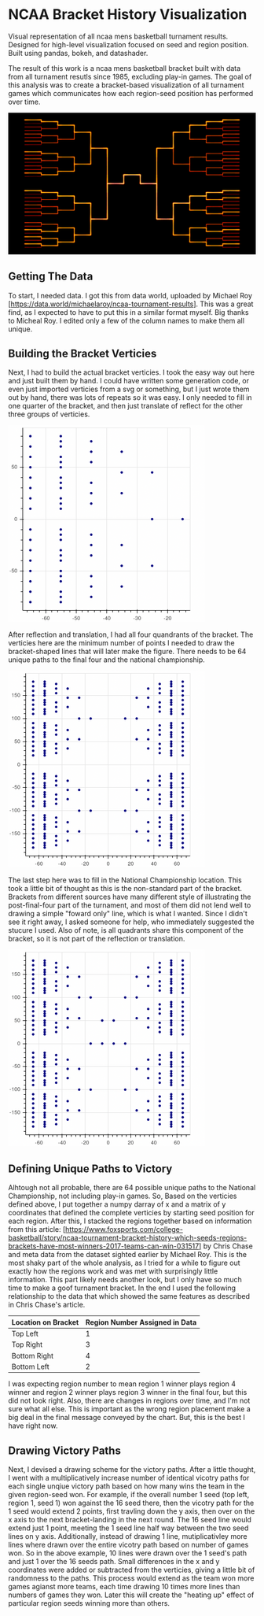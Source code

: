 # NCAA Bracket History Visualization
Visual representation of all ncaa mens basketball turnament results. Designed for high-level visualization focused on seed and region position. Built using pandas, bokeh, and datashader. 

The result of this work is a ncaa mens basketball bracket built with data from all turnament resutls since 1985, excluding play-in games. The goal of this analysis was to create a bracket-based visualization of all turnament games which communicates how each region-seed position has performed over time. 

[bracket]: ./pics/1985-2017_final_4_and_champ_extra_lines.png "Bracket Visualization"


![Bracket Viz][bracket]


## Getting The Data
To start, I needed data. I got this from data world, uploaded by Michael Roy [https://data.world/michaelaroy/ncaa-tournament-results]. This was a great find, as I expected to have to put this in a similar format myself. Big thanks to Micheal Roy. I edited only a few of the column names to make them all unique. 

## Building the Bracket Verticies 
Next, I had to build the actual bracket verticies. I took the easy way out here and just built them by hand. I could have written some generation code, or even just imported verticies from a svg or something, but I just wrote them out by hand, there was lots of repeats so it was easy. I only needed to fill in one quarter of the bracket, and then just translate of reflect for the other three  groups of verticies.

<img src="./pics/verticies.png" width="400">

After reflection and translation, I had all four quandrants of the bracket. The verticies here are the minimum number of points I needed to draw the bracket-shaped lines that will later make the figure. There needs to be 64 unique paths to the final four and the national championship.  

<img src="./pics/all_quadrants.png" width="400">

The last step here was to fill in the National Championship location. This took a little bit of thought as this is the non-standard part of the bracket. Brackets from different sources have many different style of illustrating the post-final-four part of the turnament, and most of them did not lend well to drawing a simple "foward only" line, which is what I wanted. Since I didn't see it right away, I asked someone for help, who immediately suggested the stucure I used. Also of note, is all quadrants share this component of the bracket, so it is not part of the reflection or translation. 

<img src="./pics/all_verticies.png" width="400">

## Defining Unique Paths to Victory 
Alhtough not all probable, there are 64 possible unique paths to the National Championship, not including play-in games. So, Based on the verticies defined above, I put together a numpy darray of x and a matrix of y coordinates that defined the complete verticies by starting seed position for each region. After this, I stacked the regions together based on information from this article: [https://www.foxsports.com/college-basketball/story/ncaa-tournament-bracket-history-which-seeds-regions-brackets-have-most-winners-2017-teams-can-win-031517] by Chris Chase and meta data from the dataset sighted earlier by Michael Roy. This is the most shaky part of the whole analysis, as I tried for a while to figure out exactly how the regions work and was met with surprisingly little information. This part likely needs another look, but I only have so much time to make a goof turnament bracket. In the end I used the following relationship to the data that which showed the same features as described in Chris Chase's article. 

| Location on Bracket | Region Number Assigned in Data |
|---------------------|--------------------------------|
| Top Left     | 1 |
| Top Right    | 3 |
| Bottom Right | 4 |
| Bottom Left  | 2 |

I was expecting region number to mean region 1 winner plays region 4 winner and region 2 winner plays region 3 winner in the final four, but this did not look right. Also, there are changes in regions over time, and I'm not sure what all else. This is important as the wrong region placement make a big deal in the final message conveyed by the chart. But, this is the best I have right now.  

## Drawing Victory Paths
Next, I devised a drawing scheme for the victory paths. After a little thought, I went with a multiplicatively increase number of identical vicotry paths for each single unqiue victory path based on how many wins the team in the given region-seed won. For example, if the overall number 1 seed (top left, region 1, seed 1) won against the 16 seed there, then the vicotry path for the 1 seed would extend 2 points, first travling down the y axis, then over on the x axis to the next bracket-landing in the next round. The 16 seed line would extend just 1 point, meeting the 1 seed line half way between the two seed lines on y axis. Additionally, instead of drawing 1 line, mutiplicativley more lines where drawn over the entire vicotry path based on number of games won. So in the above example, 10 lines were drawn over the 1 seed's path and just 1 over the 16 seeds path. Small differences in the x and y coordinates were added or subtracted from the verticies, giving a little bit of randomness to the paths. This process would extend as the team won more games agianst more teams, each time drawing 10 times more lines than numbers of games they won. Later this will create the "heating up" effect of particular region seeds winning more than others. 
